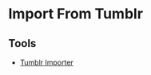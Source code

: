 # Import From Tumblr

## Tools
- [Tumblr Importer](https://github.com/WordPress/tumblr-importer) 




